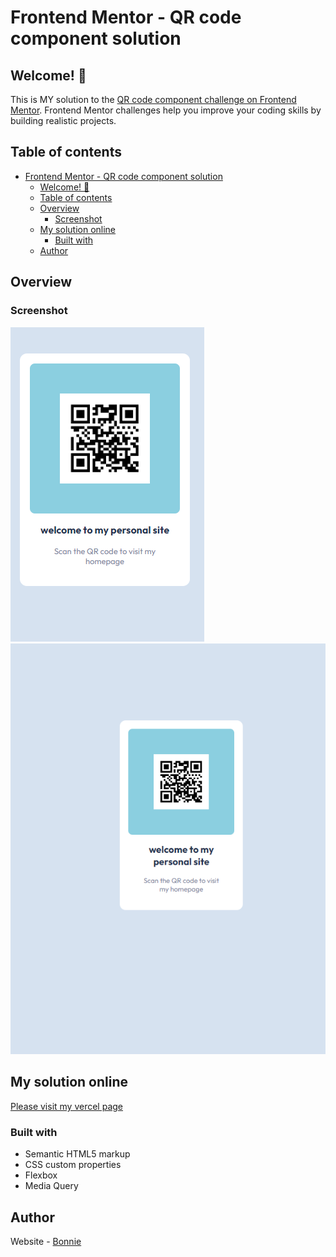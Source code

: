 # Frontend Mentor - QR code component solution

## Welcome! 👋
This is MY solution to the [QR code component challenge on Frontend Mentor](https://www.frontendmentor.io/challenges/qr-code-component-iux_sIO_H). Frontend Mentor challenges help you improve your coding skills by building realistic projects. 

## Table of contents

- [Frontend Mentor - QR code component solution](#frontend-mentor---qr-code-component-solution)
  - [Welcome! 👋](#welcome-)
  - [Table of contents](#table-of-contents)
  - [Overview](#overview)
    - [Screenshot](#screenshot)
  - [My solution online](#my-solution-online)
    - [Built with](#built-with)
  - [Author](#author)


## Overview

### Screenshot

![Mobile](./images/Screenshot%20solution%20mobile.png)
![Desktop](./images/Screenshot%20solution%20desktop.png)


## My solution online

[Please visit my vercel page](https://qr-code-component-six-gilt.vercel.app/)


### Built with

- Semantic HTML5 markup
- CSS custom properties
- Flexbox
- Media Query

## Author

Website - [Bonnie](http://bonniebaumeister.com/)




